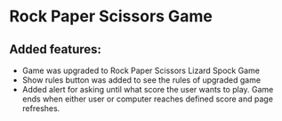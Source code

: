 # Rock Paper Scissors Game

## Added features:
* Game was upgraded to Rock Paper Scissors Lizard Spock Game
* Show rules button was added to see the rules of upgraded game
* Added alert for asking until what score the user wants to play. Game ends when either user or computer reaches defined score and page refreshes.